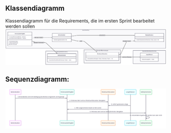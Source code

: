## Klassendiagramm
Klassendiagramm für die Requirements, die im ersten Sprint bearbeitet werden sollen
![Klassendiagramm](../Sprint_1/KlassenDiagramm.png)


## Sequenzdiagramm:
![Sequenzdiagramm](../Sprint_1/Sequenzdiagramm.png)

